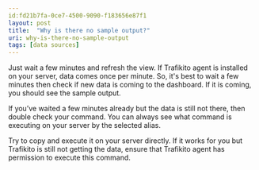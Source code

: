 ```yaml
---
id:fd21b7fa-0ce7-4500-9090-f183656e87f1
layout: post
title:  "Why is there no sample output?"
uri: why-is-there-no-sample-output
tags: [data sources]
---
```


Just wait a few minutes and refresh the view. If Trafikito agent is installed on your server, data comes once per minute. So, it's best to wait a few minutes then check if new data is coming to the dashboard. If it is coming, you should see the sample output.

<!--more-->

If you’ve waited a few minutes already but the data is still not there, then double check your command. You can always see what command is executing on your server by the selected alias.

Try to copy and execute it on your server directly. If it works for you but Trafikito is still not getting the data, ensure that Trafikito agent has permission to execute this command.